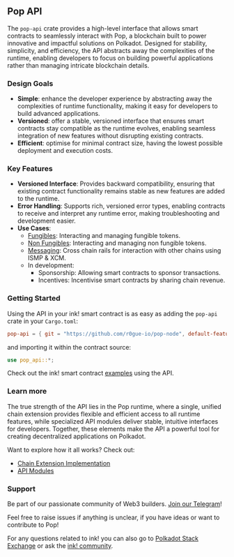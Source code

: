 ## Pop API

The `pop-api` crate provides a high-level interface that allows smart contracts to seamlessly interact with Pop, a
blockchain built to power innovative and impactful solutions on Polkadot. Designed for stability, simplicity, and
efficiency, the API abstracts away the complexities of the runtime, enabling developers to focus on building powerful
applications rather than managing intricate blockchain details.

### Design Goals

- **Simple**: enhance the developer experience by abstracting away the complexities of runtime functionality, making it
  easy for developers to build advanced applications.
- **Versioned**: offer a stable, versioned interface that ensures smart contracts stay compatible as the runtime
  evolves, enabling seamless integration of new features without disrupting existing contracts.
- **Efficient**: optimise for minimal contract size, having the lowest possible deployment and execution costs.

### Key Features

- **Versioned Interface**: Provides backward compatibility, ensuring that existing contract functionality remains stable
  as new features are added to the runtime.
- **Error Handling**: Supports rich, versioned error types, enabling contracts to receive and interpret any runtime
  error, making troubleshooting and development easier.
- **Use Cases**:
    - [Fungibles](./src/v0/fungibles/README.md): Interacting and managing fungible tokens.
    - [Non Fungibles](./src/v0/nonfungibles/README.md): Interacting and managing non fungible tokens.
    - [Messaging](./src/v0/messaging/README.md): Cross chain rails for interaction with other chains using ISMP & XCM.
    - In development:
        - Sponsorship: Allowing smart contracts to sponsor transactions.
        - Incentives: Incentivise smart contracts by sharing chain revenue.

### Getting Started

Using the API in your ink! smart contract is as easy as adding the `pop-api` crate in your `Cargo.toml`:

```toml
pop-api = { git = "https://github.com/r0gue-io/pop-node", default-features = false }
```

and importing it within the contract source:

```rust
use pop_api::*;
```

Check out the ink! smart contract [examples](./example) using the API.

### Learn more

The true strength of the API lies in the Pop runtime, where a single, unified chain extension provides flexible and
efficient access to all runtime features, while specialized API modules deliver stable, intuitive interfaces for
developers. Together, these elements make the API a powerful tool for creating decentralized applications on Polkadot.

Want to explore how it all works? Check out:

- [Chain Extension Implementation](../extension)
- [API Modules](../pallets/api)

### Support

Be part of our passionate community of Web3 builders. [Join our Telegram](https://t.me/onpopio)!

Feel free to raise issues if anything is unclear, if you have ideas or want to contribute to Pop!

For any questions related to ink! you can also go to [Polkadot Stack Exchange](https://polkadot.stackexchange.com/) or
ask the [ink! community](https://t.me/inkathon/).
